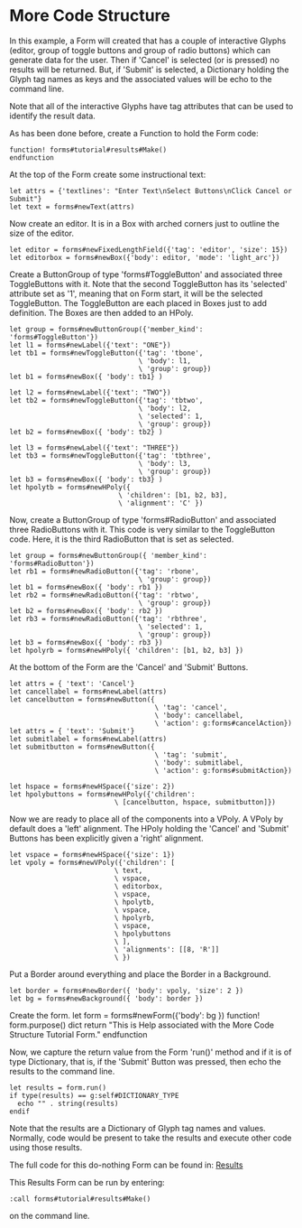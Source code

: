 # More Code Structure

In this example, a Form will created that has a couple of interactive
Glyphs (editor, group of toggle buttons and group of radio buttons)
which can generate data for the user. Then if 'Cancel'
is selected (or <Esc> is pressed) no results will be returned. But,
if 'Submit' is selected, a Dictionary holding the Glyph tag names
as keys and the associated values will be echo to the command line.

Note that all of the interactive Glyphs have tag attributes that
can be used to identify the result data.

As has been done before, create a Function to hold the Form code:

    function! forms#tutorial#results#Make()
    endfunction

At the top of the Form create some instructional text:

    let attrs = {'textlines': "Enter Text\nSelect Buttons\nClick Cancel or Submit"}
    let text = forms#newText(attrs)

Now create an editor. It is in a Box with arched corners just to outline
the size of the editor.

    let editor = forms#newFixedLengthField({'tag': 'editor', 'size': 15})
    let editorbox = forms#newBox({'body': editor, 'mode': 'light_arc'})

Create a ButtonGroup of type 'forms#ToggleButton' and associated three
ToggleButtons with it. Note that the second ToggleButton has its 
'selected' attribute set as '1', meaning that on Form start, it will be
the selected ToggleButton. The ToggleButton are each placed in Boxes
just to add definition. The Boxes are then added to an HPoly.

    let group = forms#newButtonGroup({'member_kind': 'forms#ToggleButton'})
    let l1 = forms#newLabel({'text': "ONE"})
    let tb1 = forms#newToggleButton({'tag': 'tbone', 
                                    \ 'body': l1, 
                                    \ 'group': group})
    let b1 = forms#newBox({ 'body': tb1} )

    let l2 = forms#newLabel({'text': "TWO"})
    let tb2 = forms#newToggleButton({'tag': 'tbtwo', 
                                    \ 'body': l2, 
                                    \ 'selected': 1, 
                                    \ 'group': group})
    let b2 = forms#newBox({ 'body': tb2} )
                  
    let l3 = forms#newLabel({'text': "THREE"})
    let tb3 = forms#newToggleButton({'tag': 'tbthree', 
                                    \ 'body': l3, 
                                    \ 'group': group})
    let b3 = forms#newBox({ 'body': tb3} )
    let hpolytb = forms#newHPoly({ 
                               \ 'children': [b1, b2, b3], 
                               \ 'alignment': 'C' })

Now, create a ButtonGroup of type 'forms#RadioButton' and associated three
RadioButtons with it. This code is very similar to the ToggleButton code.
Here, it is the third RadioButton that is set as selected.

    let group = forms#newButtonGroup({ 'member_kind': 'forms#RadioButton'})
    let rb1 = forms#newRadioButton({'tag': 'rbone', 
                                    \ 'group': group})
    let b1 = forms#newBox({ 'body': rb1 })
    let rb2 = forms#newRadioButton({'tag': 'rbtwo', 
                                    \ 'group': group})
    let b2 = forms#newBox({ 'body': rb2 })
    let rb3 = forms#newRadioButton({'tag': 'rbthree', 
                                    \ 'selected': 1, 
                                    \ 'group': group})
    let b3 = forms#newBox({ 'body': rb3 })
    let hpolyrb = forms#newHPoly({ 'children': [b1, b2, b3] })

At the bottom of the Form are the 'Cancel' and 'Submit' Buttons.

    let attrs = { 'text': 'Cancel'}
    let cancellabel = forms#newLabel(attrs)
    let cancelbutton = forms#newButton({
                                        \ 'tag': 'cancel',
                                        \ 'body': cancellabel,
                                        \ 'action': g:forms#cancelAction})
    let attrs = { 'text': 'Submit'}
    let submitlabel = forms#newLabel(attrs)
    let submitbutton = forms#newButton({
                                        \ 'tag': 'submit',
                                        \ 'body': submitlabel,
                                        \ 'action': g:forms#submitAction})

    let hspace = forms#newHSpace({'size': 2})
    let hpolybuttons = forms#newHPoly({'children': 
                              \ [cancelbutton, hspace, submitbutton]})

Now we are ready to place all of the components into a VPoly.
A VPoly by default does a 'left' alignment. The HPoly holding the
'Cancel' and 'Submit' Buttons has been explicitly given a 'right'
alignment.

    let vspace = forms#newHSpace({'size': 1})
    let vpoly = forms#newVPoly({'children': [
                              \ text, 
                              \ vspace, 
                              \ editorbox, 
                              \ vspace, 
                              \ hpolytb,
                              \ vspace, 
                              \ hpolyrb,
                              \ vspace, 
                              \ hpolybuttons
                              \ ],
                              \ 'alignments': [[8, 'R']]
                              \ })

Put a Border around everything and place the Border in a Background.

    let border = forms#newBorder({ 'body': vpoly, 'size': 2 })
    let bg = forms#newBackground({ 'body': border })

Create the form.
    let form = forms#newForm({'body': bg })
    function! form.purpose() dict
      return "This is Help associated with the More Code Structure Tutorial Form."
    endfunction

Now, we capture the return value from the Form 'run()' method and if
it is of type Dictionary, that is, if the 'Submit' Button was pressed,
then echo the results to the command line.

    let results = form.run()
    if type(results) == g:self#DICTIONARY_TYPE
      echo "" . string(results)
    endif

Note that the results are a Dictionary of Glyph tag names and values.
Normally, code would be present to take the results and execute other
code using those results.


The full code for this do-nothing Form can be found in: [Results](https://github.com/megaannum/forms/blob/master/forms/tutorial/results.vim)

This Results Form can be run by entering:

    :call forms#tutorial#results#Make()

on the command line.

